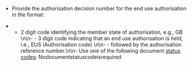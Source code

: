 - Provide the authorisation decision number for the end use authorisation in the format:

-   - 2 digit code identifying the member state of authorisation, e.g., GB \n\n- - 3 digit code indicating that an end use authorisation is held, i.e., EUS (Authorisation code) \n\n- - followed by the authorisation reference number.\n\n- Use one of the following document [status codes](https://www.gov.uk/government/publications/uk-trade-tariff-document-status-codes-for-harmonised-declarations/uk-trade-tariff-document-status-codes-for-harmonised-declarations): Nodocumentstatuscodeisrequired